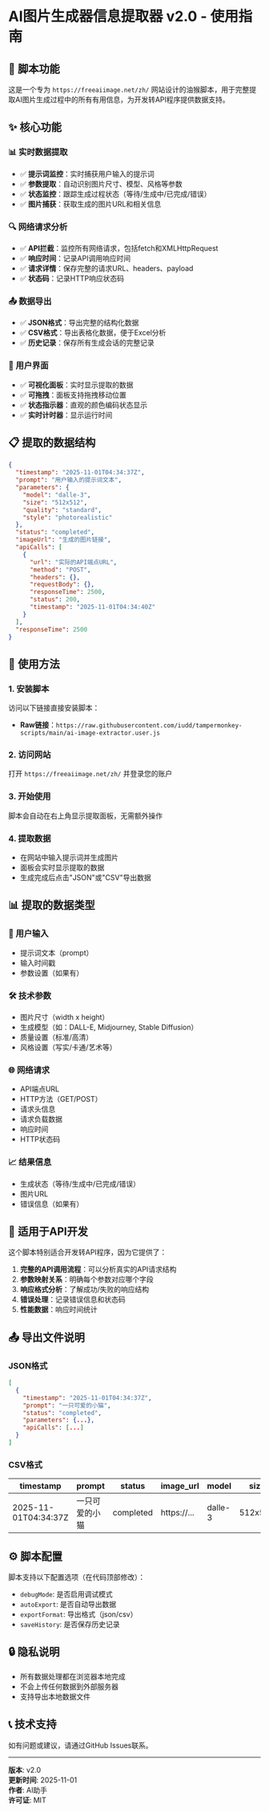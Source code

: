 # AI图片生成器信息提取器 v2.0 - 使用指南

## 🎯 脚本功能

这是一个专为 `https://freeaiimage.net/zh/` 网站设计的油猴脚本，用于完整提取AI图片生成过程中的所有有用信息，为开发转API程序提供数据支持。

## ✨ 核心功能

### 📊 实时数据提取
- ✅ **提示词监控**：实时捕获用户输入的提示词
- ✅ **参数提取**：自动识别图片尺寸、模型、风格等参数
- ✅ **状态监控**：跟踪生成过程状态（等待/生成中/已完成/错误）
- ✅ **图片捕获**：获取生成的图片URL和相关信息

### 🔍 网络请求分析
- ✅ **API拦截**：监控所有网络请求，包括fetch和XMLHttpRequest
- ✅ **响应时间**：记录API调用响应时间
- ✅ **请求详情**：保存完整的请求URL、headers、payload
- ✅ **状态码**：记录HTTP响应状态码

### 📤 数据导出
- ✅ **JSON格式**：导出完整的结构化数据
- ✅ **CSV格式**：导出表格化数据，便于Excel分析
- ✅ **历史记录**：保存所有生成会话的完整记录

### 🎨 用户界面
- ✅ **可视化面板**：实时显示提取的数据
- ✅ **可拖拽**：面板支持拖拽移动位置
- ✅ **状态指示器**：直观的颜色编码状态显示
- ✅ **实时计时器**：显示运行时间

## 📋 提取的数据结构

```json
{
  "timestamp": "2025-11-01T04:34:37Z",
  "prompt": "用户输入的提示词文本",
  "parameters": {
    "model": "dalle-3",
    "size": "512x512",
    "quality": "standard",
    "style": "photorealistic"
  },
  "status": "completed",
  "imageUrl": "生成的图片链接",
  "apiCalls": [
    {
      "url": "实际的API端点URL",
      "method": "POST",
      "headers": {},
      "requestBody": {},
      "responseTime": 2500,
      "status": 200,
      "timestamp": "2025-11-01T04:34:40Z"
    }
  ],
  "responseTime": 2500
}
```

## 🔧 使用方法

### 1. 安装脚本
访问以下链接直接安装脚本：
- **Raw链接**：`https://raw.githubusercontent.com/iudd/tampermonkey-scripts/main/ai-image-extractor.user.js`

### 2. 访问网站
打开 `https://freeaiimage.net/zh/` 并登录您的账户

### 3. 开始使用
脚本会自动在右上角显示提取面板，无需额外操作

### 4. 提取数据
- 在网站中输入提示词并生成图片
- 面板会实时显示提取的数据
- 生成完成后点击"JSON"或"CSV"导出数据

## 📊 提取的数据类型

### 📝 用户输入
- 提示词文本（prompt）
- 输入时间戳
- 参数设置（如果有）

### 🛠️ 技术参数
- 图片尺寸（width x height）
- 生成模型（如：DALL-E, Midjourney, Stable Diffusion）
- 质量设置（标准/高清）
- 风格设置（写实/卡通/艺术等）

### 🌐 网络请求
- API端点URL
- HTTP方法（GET/POST）
- 请求头信息
- 请求负载数据
- 响应时间
- HTTP状态码

### 📈 结果信息
- 生成状态（等待/生成中/已完成/错误）
- 图片URL
- 错误信息（如果有）

## 🎯 适用于API开发

这个脚本特别适合开发转API程序，因为它提供了：

1. **完整的API调用流程**：可以分析真实的API请求结构
2. **参数映射关系**：明确每个参数对应哪个字段
3. **响应格式分析**：了解成功/失败的响应结构
4. **错误处理**：记录错误信息和状态码
5. **性能数据**：响应时间统计

## 📤 导出文件说明

### JSON格式
```json
[
  {
    "timestamp": "2025-11-01T04:34:37Z",
    "prompt": "一只可爱的小猫",
    "status": "completed",
    "parameters": {...},
    "apiCalls": [...]
  }
]
```

### CSV格式
| timestamp | prompt | status | image_url | model | size |
|-----------|--------|--------|-----------|-------|------|
| 2025-11-01T04:34:37Z | 一只可爱的小猫 | completed | https://... | dalle-3 | 512x512 |

## ⚙️ 脚本配置

脚本支持以下配置选项（在代码顶部修改）：
- `debugMode`: 是否启用调试模式
- `autoExport`: 是否自动导出数据
- `exportFormat`: 导出格式（json/csv）
- `saveHistory`: 是否保存历史记录

## 🔒 隐私说明

- 所有数据处理都在浏览器本地完成
- 不会上传任何数据到外部服务器
- 支持导出本地数据文件

## 📞 技术支持

如有问题或建议，请通过GitHub Issues联系。

---

**版本**: v2.0  
**更新时间**: 2025-11-01  
**作者**: AI助手  
**许可证**: MIT
